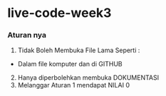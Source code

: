 # live-code-week3

### Aturan nya
1. Tidak Boleh Membuka File Lama Seperti : 
  - Dalam file komputer dan di GITHUB 
2. Hanya diperbolehkan membuka DOKUMENTASI
3. Melanggar Aturan 1 mendapat NILAI 0
